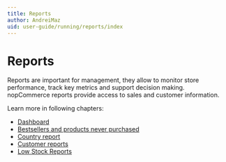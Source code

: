 ```yaml
---
title: Reports
author: AndreiMaz
uid: user-guide/running/reports/index
---
```


# Reports

Reports are important for management, they allow to monitor store performance, track key metrics and support decision making. nopCommerce reports provide access to sales and customer information.

Learn more in following chapters:

* [Dashboard](xref:user-guide/running/reports/dashboard)
* [Bestsellers and products never purchased](xref:user-guide/running/reports/bestsellers-never-purchased)
* [Country report](xref:user-guide/running/reports/country-report)
* [Customer reports](xref:user-guide/running/reports/customer-reports)
* [Low Stock Reports](xref:user-guide/running/reports/low-stock-reports)